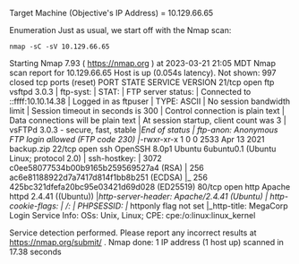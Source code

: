 Target Machine (Objective's IP Address) = 10.129.66.65

Enumeration
Just as usual, we start off with the Nmap scan:

    nmap -sC -sV 10.129.66.65
    
Starting Nmap 7.93 ( https://nmap.org ) at 2023-03-21 21:05 MDT
Nmap scan report for 10.129.66.65
Host is up (0.054s latency).
Not shown: 997 closed tcp ports (reset)
PORT   STATE SERVICE VERSION
21/tcp open  ftp     vsftpd 3.0.3
| ftp-syst:
|   STAT:
| FTP server status:
|      Connected to ::ffff:10.10.14.38
|      Logged in as ftpuser
|      TYPE: ASCII
|      No session bandwidth limit
|      Session timeout in seconds is 300
|      Control connection is plain text
|      Data connections will be plain text
|      At session startup, client count was 3
|      vsFTPd 3.0.3 - secure, fast, stable
|_End of status
| ftp-anon: Anonymous FTP login allowed (FTP code 230)
|_-rwxr-xr-x    1 0        0            2533 Apr 13  2021 backup.zip
22/tcp open  ssh     OpenSSH 8.0p1 Ubuntu 6ubuntu0.1 (Ubuntu Linux; protocol 2.0)
| ssh-hostkey:
|   3072 c0ee58077534b00b9165b259569527a4 (RSA)
|   256 ac6e81188922d7a7417d814f1bb8b251 (ECDSA)
|_  256 425bc321dfefa20bc95e03421d69d028 (ED25519)
80/tcp open  http    Apache httpd 2.4.41 ((Ubuntu))
|_http-server-header: Apache/2.4.41 (Ubuntu)
| http-cookie-flags:
|   /:
|     PHPSESSID:
|_      httponly flag not set
|_http-title: MegaCorp Login
Service Info: OSs: Unix, Linux; CPE: cpe:/o:linux:linux_kernel

Service detection performed. Please report any incorrect results at https://nmap.org/submit/ .
Nmap done: 1 IP address (1 host up) scanned in 17.38 seconds

